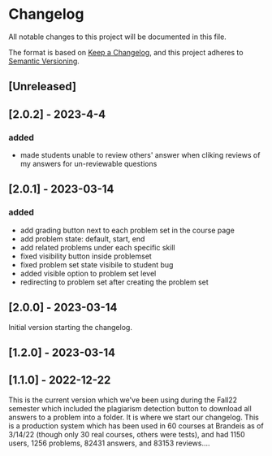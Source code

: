 # Changelog 

All notable changes to this project will be documented in this file.

The format is based on [Keep a Changelog](https://keepachangelog.com/en/1.0.0/),
and this project adheres to [Semantic Versioning](https://semver.org/spec/v2.0.0.html).

## [Unreleased]
## [2.0.2] - 2023-4-4
### added
- made students unable to review others' answer when cliking reviews of my answers for un-reviewable questions

## [2.0.1] - 2023-03-14
### added
- add grading button next to each problem set in the course page
- add problem state: default, start, end
- add related problems under each specific skill
- fixed visibility button inside problemset 
- fixed problem set state visibile to student bug
- added visible option to problem set level
- redirecting to problem set after creating the problem set

## [2.0.0] - 2023-03-14
Initial version starting the changelog.	
	
## [1.2.0] - 2023-03-14

## [1.1.0] - 2022-12-22

This is the current version which we've been using during the Fall22 semester
which included the plagiarism detection button to download all answers to a problem
into a folder. It is where we start our changelog. This is a production system which
has been used in 60 courses at Brandeis as of 3/14/22 (though only 30 real courses, others were tests), 
and had 1150 users, 1256 problems, 82431 answers, and 83153 reviews....


